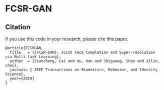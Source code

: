 # FCSR-GAN



## Citation

If you use this code in your research, please cite this paper.

```
@article{FCSRGAN,
  title   = {{FCSR-GAN}: Joint Face Completion and Super-resolution via Multi-task Learning},
  author  = {Jiancheng, Cai and Hu, Han and Shiguang, Shan and Xilin, chen},
  journal= { IEEE Transactions on Biometrics, Behavior, and Identity Science},
  year={2019}
}
```
